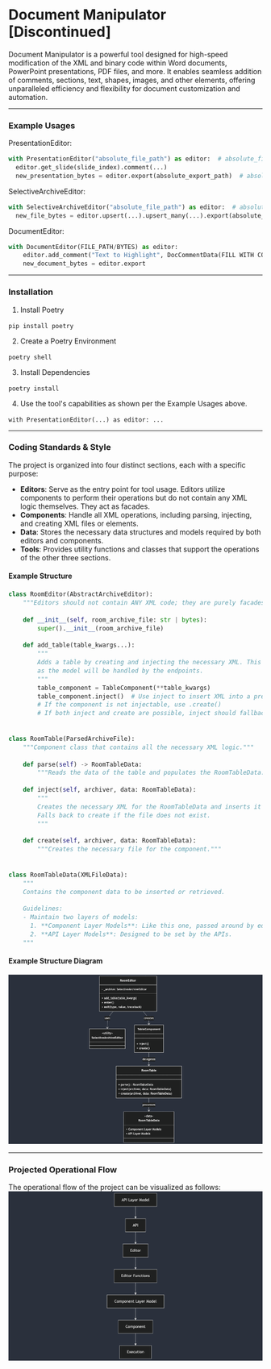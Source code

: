 # Document Manipulator [Discontinued]

Document Manipulator is a powerful tool designed for high-speed modification of the XML and binary code within Word documents, PowerPoint presentations, PDF files, and more. It enables seamless addition of comments, sections, text, shapes, images, and other elements, offering unparalleled efficiency and flexibility for document customization and automation.

---

### Example Usages

PresentationEditor:
```python
with PresentationEditor("absolute_file_path") as editor:  # absolute_file_path is optional, you can include it or the origin presentation bytes.
  editor.get_slide(slide_index).comment(...)
  new_presentation_bytes = editor.export(absolute_export_path)  # absolute_export_path is optional
```

SelectiveArchiveEditor:
```python
with SelectiveArchiveEditor("absolute_file_path") as editor:  # absolute_file_path is optional, you can include it or the origin file bytes.
  new_file_bytes = editor.upsert(...).upsert_many(...).export(absolute_file_path)  absolute_export_path is optional
```

DocumentEditor:
```python
with DocumentEditor(FILE_PATH/BYTES) as editor:
    editor.add_comment("Text to Highlight", DocCommentData(FILL WITH COMMENT INFO))  # It will automatically look for the text in all pages, as the structure of docx does not specify pages.
    new_document_bytes = editor.export
```

---

### Installation

1) Install Poetry

`pip install poetry`

2) Create a Poetry Environment

`poetry shell`

3) Install Dependencies

`poetry install`

4) Use the tool's capabilities as shown per the Example Usages above.

`with PresentationEditor(...) as editor: ...`

---

### Coding Standards & Style

The project is organized into four distinct sections, each with a specific purpose:

- **Editors**: Serve as the entry point for tool usage. Editors utilize components to perform their operations but do not contain any XML logic themselves. They act as facades.
- **Components**: Handle all XML operations, including parsing, injecting, and creating XML files or elements.
- **Data**: Stores the necessary data structures and models required by both editors and components.
- **Tools**: Provides utility functions and classes that support the operations of the other three sections.

#### Example Structure

```python
class RoomEditor(AbstractArchiveEditor):
    """Editors should not contain ANY XML code; they are purely facades."""

    def __init__(self, room_archive_file: str | bytes):
        super().__init__(room_archive_file)
    
    def add_table(table_kwargs...): 
        """
        Adds a table by creating and injecting the necessary XML. This method does not take a model, 
        as the model will be handled by the endpoints.
        """
        table_component = TableComponent(**table_kwargs)
        table_component.inject()  # Use inject to insert XML into a pre-existing XML file.
        # If the component is not injectable, use .create()
        # If both inject and create are possible, inject should fallback to create if necessary.
    

class RoomTable(ParsedArchiveFile):
    """Component class that contains all the necessary XML logic."""

    def parse(self) -> RoomTableData:
        """Reads the data of the table and populates the RoomTableData."""
        
    def inject(self, archiver, data: RoomTableData):
        """
        Creates the necessary XML for the RoomTableData and inserts it into a pre-existing XML file.
        Falls back to create if the file does not exist.
        """
        
    def create(self, archiver, data: RoomTableData):
        """Creates the necessary file for the component."""
    

class RoomTableData(XMLFileData):
    """
    Contains the component data to be inserted or retrieved.
    
    Guidelines:
    - Maintain two layers of models:
      1. **Component Layer Models**: Like this one, passed around by editors.
      2. **API Layer Models**: Designed to be set by the APIs.
    """
```

#### Example Structure Diagram
![Coding Style](res/docs/coding_style.png)

---

### Projected Operational Flow

The operational flow of the project can be visualized as follows:
![Operational Flow](res/docs/projected_operational_flow.png)
